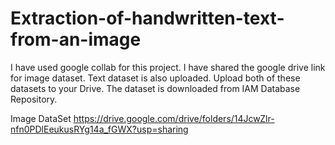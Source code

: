 # Extraction-of-handwritten-text-from-an-image
I have used google collab for this project.
I have shared the google drive link for image dataset.
Text dataset is also uploaded.
Upload both of these datasets to your Drive.
The dataset is downloaded from IAM Database Repository.

Image DataSet
https://drive.google.com/drive/folders/14JcwZlr-nfn0PDlEeukusRYg14a_fGWX?usp=sharing
